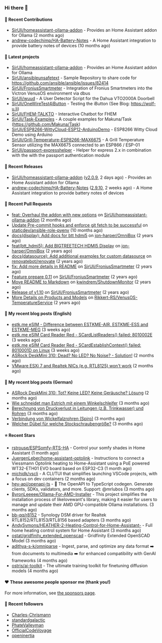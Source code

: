 ### Hi there 👋

#### 👷 Recent Contributions

- [SirUli/homeassistant-ollama-addon](https://github.com/SirUli/homeassistant-ollama-addon) - Provides an Home Assistant addon for Ollama (2 months ago)
- [andrew-codechimp/HA-Battery-Notes](https://github.com/andrew-codechimp/HA-Battery-Notes) - A Home Assistant integration to provide battery notes of devices (10 months ago)

#### 🌱 Latest projects

- [SirUli/homeassistant-ollama-addon](https://github.com/SirUli/homeassistant-ollama-addon) - Provides an Home Assistant addon for Ollama
- [SirUli/ansibleunsafetext](https://github.com/SirUli/ansibleunsafetext) - Sample Repository to share code for https://github.com/ansible/ansible/issues/82414
- [SirUli/FroniusSmartmeter](https://github.com/SirUli/FroniusSmartmeter) - Integration of Fronius Smartmeters into the Victron VenusOS environment via dbus
- [SirUli/wuud](https://github.com/SirUli/wuud) - A User Detector Script for the Dahua VTO2000A Doorbell
- [SirUli/OneWireTest4iButton](https://github.com/SirUli/OneWireTest4iButton) - Testing the iButton (See Blog: https://wolf-u.li)
- [SirUli/FHEM-TALKTO](https://github.com/SirUli/FHEM-TALKTO) - Interactive Chatbot for FHEM
- [SirUli/Task-Examples](https://github.com/SirUli/Task-Examples) - A couple examples for Makuna/Task (https://github.com/Makuna/Task)
- [SirUli/ESP8266-WittyCloud-ESP12-ArduinoDemo](https://github.com/SirUli/ESP8266-WittyCloud-ESP12-ArduinoDemo) - ESP8266 Witty Cloud Demo using Arduino
- [SirUli/Grill-Temperature-ESP8266-MAX6675](https://github.com/SirUli/Grill-Temperature-ESP8266-MAX6675) - A Grill Temperature Sensor utilizing the MAX6675 connected to an ESP866 / ESP-01
- [SirUli/passport-expresshelper](https://github.com/SirUli/passport-expresshelper) - Helper for express 2.x in combination with the with the passport authentication module

#### 🔭 Recent Releases

- [SirUli/homeassistant-ollama-addon](https://github.com/SirUli/homeassistant-ollama-addon) ([v2.0.9](https://github.com/SirUli/homeassistant-ollama-addon/releases/tag/v2.0.9), 2 days ago) - Provides an Home Assistant addon for Ollama
- [andrew-codechimp/HA-Battery-Notes](https://github.com/andrew-codechimp/HA-Battery-Notes) ([2.9.10](https://github.com/andrew-codechimp/HA-Battery-Notes/releases/tag/2.9.10), 2 weeks ago) - A Home Assistant integration to provide battery notes of devices

#### 🔨 Recent Pull Requests

- [feat: Overhaul the addon with new options](https://github.com/SirUli/homeassistant-ollama-addon/pull/93) on [SirUli/homeassistant-ollama-addon](https://github.com/SirUli/homeassistant-ollama-addon) (2 months ago)
- [Update Pre-commit hooks and enforce git fetch to be successful](https://github.com/staticdev/ansible-role-pyenv/pull/274) on [staticdev/ansible-role-pyenv](https://github.com/staticdev/ansible-role-pyenv) (10 months ago)
- [docs(display): Add docs for btt hdmi5](https://github.com/jon-harper/OmniBox/pull/129) on [jon-harper/OmniBox](https://github.com/jon-harper/OmniBox) (2 years ago)
- [feat(btt_hdmi5): Add BIGTREETECH HDMI5 Display](https://github.com/jon-harper/OmniBox/pull/128) on [jon-harper/OmniBox](https://github.com/jon-harper/OmniBox) (2 years ago)
- [docs(datasource): Add additional examples for custom datasource](https://github.com/renovatebot/renovate/pull/23558) on [renovatebot/renovate](https://github.com/renovatebot/renovate) (2 years ago)
- [fix: Add more details in README](https://github.com/SirUli/FroniusSmartmeter/pull/12) on [SirUli/FroniusSmartmeter](https://github.com/SirUli/FroniusSmartmeter) (2 years ago)
- [Feature prepare 0.11](https://github.com/SirUli/FroniusSmartmeter/pull/11) on [SirUli/FroniusSmartmeter](https://github.com/SirUli/FroniusSmartmeter) (2 years ago)
- [Move README to Markdown](https://github.com/kwindrem/ShutdownMonitor/pull/3) on [kwindrem/ShutdownMonitor](https://github.com/kwindrem/ShutdownMonitor) (2 years ago)
- [Release of v1.10](https://github.com/SirUli/FroniusSmartmeter/pull/7) on [SirUli/FroniusSmartmeter](https://github.com/SirUli/FroniusSmartmeter) (2 years ago)
- [More Details on Products and Models](https://github.com/Rikkert-RS/VenusOS-TemperatureService/pull/2) on [Rikkert-RS/VenusOS-TemperatureService](https://github.com/Rikkert-RS/VenusOS-TemperatureService) (2 years ago)

#### 📜 My recent blog posts (English)

- [estk.me eSIM - Difference between ESTKME-AIR, ESTKME-ESS and ESTKME-MEG](https://wolf-u.li/estk-me-difference-between-air-dro-ess/) (3 weeks ago)
- [estk.me eSIM Card Reader Red - SCardListReaders() failed: 8010002E](https://wolf-u.li/estk-me-esim-card-reader-red-scardlistreaders-failed-8010002e/) (3 weeks ago)
- [estk.me eSIM Card Reader Red - SCardEstablishContext() failed: 8010001D on Linux](https://wolf-u.li/estk-me-esim-card-reader-red-scardestablishcontext-failed-8010001d/) (3 weeks ago)
- [ASRock DeskMini 310: Dead? No LED? No Noise? - Solution!](https://wolf-u.li/asrock-deskmini-310-dead-no-led-no-noise-solution/) (2 months ago)
- [VMware ESXi 7 and Realtek NICs (e.g. RTL8125) won&#39;t work](https://wolf-u.li/vmware-esxi-7-and-realtek-nics/) (2 months ago)

#### 📜 My recent blog posts (German)

- [ASRock DeskMini 310: Tot? Keine LED? Keine Geräusche? Lösung](https://wolf-u.li/asrock-deskmini-310-tot-keine-led-keine-ger%C3%A4usche-loesung/) (2 months ago)
- [Wie schneidet man Estrich mit einem Winkelschleifer](https://wolf-u.li/wie-schneidet-man-estrich-mit-einem-winkelschleifer/) (3 months ago)
- [Berechnung von Druckverlust in Leitungen (z.B. Trinkwasser) und Rohren](https://wolf-u.li/berechnung-von-druckverlust-in-leitungen-trinkwasser-und-rohren/) (3 months ago)
- [Verbindung von Wickelfalzrohren (Spiro)](https://wolf-u.li/verbindung-von-wickelfalzrohren/) (3 months ago)
- [Welcher Dübel für welche Stockschraubengröße?](https://wolf-u.li/welcher-d%C3%BCbel-f%C3%BCr-welche-stockschraubengroesse/) (3 months ago)

#### ⭐ Recent Stars

- [rstrouse/ESPSomfy-RTS-HA](https://github.com/rstrouse/ESPSomfy-RTS-HA) - Control your somfy shades in Home Assistant (1 month ago)
- [JuergenLeber/home-assistant-optolink](https://github.com/JuergenLeber/home-assistant-optolink) - Instructions to connect a Viessmann Optolink heating to Home-Assistant using a PoE powered WT32-ETH01 EVO board based on ESP32-C3 (1 month ago)
- [michidk/vscli](https://github.com/michidk/vscli) - A CLI/TUI that simplifies launching VSCode projects, with a focus on dev containers (2 months ago)
- [hey-api/openapi-ts](https://github.com/hey-api/openapi-ts) - 🚀 The OpenAPI to TypeScript codegen. Generate clients, SDKs, validators, and more. Support: @mrlubos (3 months ago)
- [ByronLeeeee/Ollama-For-AMD-Installer](https://github.com/ByronLeeeee/Ollama-For-AMD-Installer) - This project simplifies the installation process of likelovewant&#39;s library, making it easier for users to manage and update their AMD GPU-compatible Ollama installations. (3 months ago)
- [bb-qq/r8152](https://github.com/bb-qq/r8152) - Synology DSM driver for Realtek RTL8152/RTL8153/RTL8156 based adapters (3 months ago)
- [AndySymons/HEATHER-2-Heating-Control-for-Home-Assistant-](https://github.com/AndySymons/HEATHER-2-Heating-Control-for-Home-Assistant-) - Full home heating control system for Home Assistant (3 months ago)
- [ostat/gridfinity_extended_openscad](https://github.com/ostat/gridfinity_extended_openscad) - Gridfinity Extended OpenSCAD Model (3 months ago)
- [adithya-s-k/omniparse](https://github.com/adithya-s-k/omniparse) - Ingest, parse, and optimize any data format ➡️ from documents to multimedia ➡️ for enhanced compatibility with GenAI frameworks (4 months ago)
- [ostris/ai-toolkit](https://github.com/ostris/ai-toolkit) - The ultimate training toolkit for finetuning diffusion models (4 months ago)

#### ❤️ These awesome people sponsor me (thank you!)


For more information, see [the sponsors page](https://github.com/sponsors/SirUli/).

#### 👯 Recent followers

- [Charles-Chrismann](https://github.com/Charles-Chrismann)
- [standardgalactic](https://github.com/standardgalactic)
- [PhateValleyman](https://github.com/PhateValleyman)
- [OfficialCodeVoyage](https://github.com/OfficialCodeVoyage)
- [openinertia](https://github.com/openinertia)
